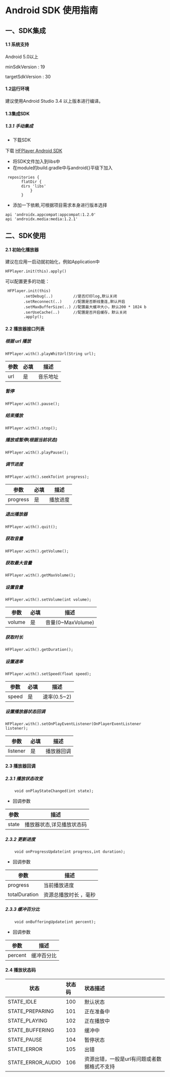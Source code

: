 # Android SDK 使用指南

## 一、SDK集成
#### 1.1 系统支持

Android 5.0以上

minSdkVersion    : 19

targetSdkVersion : 30

#### 1.2运行环境

建议使用Android Studio 3.4 以上版本进行编译。

#### 1.3集成SDK

##### 1.3.1 手动集成

- 下载SDK

下载 [HFPlayer Android SDK](https://www.baidu.com)

- 将SDK文件加入到libs中
- 在module的build.gradle中与android{}平级下加入
```
 repositories {
       flatDir {
       dirs 'libs'
           }
       }
```

- 添加一下依赖,可根据项目需求本身进行版本选择

```
api 'androidx.appcompat:appcompat:1.2.0'
api 'androidx.media:media:1.2.1'

```

## 二、SDK使用
#### 2.1 初始化播放器

建议在应用一启动就初始化，例如Application中

```
HFPlayer.init(this).apply()

```

可以配置更多的功能：

```
 HFPlayer.init(this)
        .setDebug(..)         //是否打印log,默认关闭
        .setReconnect(..)     //配置是否断线重连,默认开启
        .setMaxBufferSize(..) //配置最大缓冲大小，默认200 * 1024 b
        .serUseCache(..)      //配置是否开启缓存，默认关闭
        .apply();
```
#### 2.2 播放器接口列表

#####  根据 url 播放
```
HFPlayer.with().playWhitUrl(String url);
```

参数  | 必填  |描述|
---|---|---
url | 是| 音乐地址

##### 暂停
```
HFPlayer.with().pause();
```
##### 结束播放
```
HFPlayer.with().stop();
```

##### 播放或暂停(根据当前状态)
```
HFPlayer.with().playPause();
```

##### 调节进度
```
HFPlayer.with().seekTo(int progress);
```
参数  | 必填  |描述|
---|---|---
progress | 是| 播放进度

##### 退出播放器
```
HFPlayer.with().quit();
```

##### 获取音量
```
HFPlayer.with().getVolume();
```

##### 获取最大音量
```
HFPlayer.with().getMaxVolume();
```

##### 设置音量
```
HFPlayer.with().setVolume(int volume);
```
参数  | 必填  |描述|
---|---|---
volume | 是| 音量(0~MaxVolume)

##### 获取时长
```
HFPlayer.with().getDuration();
```

##### 设置速率
```
HFPlayer.with().setSpeed(float speed);
```
参数  | 必填  |描述|
---|---|---
speed | 是| 速率(0.5~2)

##### 设置播放器状态回调
```
HFPlayer.with().setOnPlayEventListener(OnPlayerEventListener listener);
```
参数  | 必填  |描述|
---|---|---
listener | 是| 播放器回调


#### 2.3 播放器回调

##### 2.3.1 播放状态改变
```
    void onPlayStateChanged(int state);
```
    
- 回调参数
  
| 参数 | 描述 |
|---|---|
| state | 播放器状态,详见播放状态码 |


##### 2.3.2 更新进度
```
    void onProgressUpdate(int progress,int duration);
```
- 回调参数
  
| 参数 | 描述 |
|---|---|
| progress | 当前播放进度 |
| totalDuration | 资源总播放时长 ，毫秒|


##### 2.3.3 缓冲百分比

```
    void onBufferingUpdate(int percent);
```
- 回调参数
  
| 参数 | 描述 |
|---|---|
| percent | 缓冲百分比 |


#### 2.4 播放状态码

| 状态 | 状态码 | 状态描述 |
|----------|:--------|:-------- |
| STATE_IDLE | 100 | 默认状态 |
| STATE_PREPARING | 101 | 正在准备中 |
| STATE_PLAYING | 102 | 正在播放中 |
| STATE_BUFFERING | 103 | 缓冲中 |
| STATE_PAUSE | 104 | 暂停状态 |
| STATE_ERROR | 105 | 出错 |
| STATE_ERROR_AUDIO | 106 | 资源出错，一般是url有问题或者数据格式不支持 |